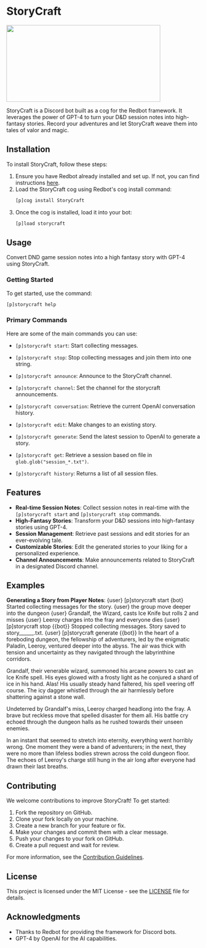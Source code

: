 # StoryCraft

<a href="url"><img src="https://iili.io/J28Etst.png" align="center" height="200" width="400" ></a>


StoryCraft is a Discord bot built as a cog for the Redbot framework. It leverages the power of GPT-4 to turn your D&D session notes into high-fantasy stories. Record your adventures and let StoryCraft weave them into tales of valor and magic.

## Installation

To install StoryCraft, follow these steps:

1. Ensure you have Redbot already installed and set up. If not, you can find instructions [here](https://docs.discord.red/en/stable/install_windows.html).
2. Load the StoryCraft cog using Redbot's cog install command:
    ```bash
    [p]cog install StoryCraft
    ```
3. Once the cog is installed, load it into your bot:
    ```bash
    [p]load storycraft
    ```

## Usage

Convert DND game session notes into a high fantasy story with GPT-4 using StoryCraft.

### Getting Started

To get started, use the command:

```bash
[p]storycraft help
```

### Primary Commands

Here are some of the main commands you can use:

- `[p]storycraft start`: Start collecting messages.
- `[p]storycraft stop`: Stop collecting messages and join them into one string.
- `[p]storycraft announce`: Announce to the StoryCraft channel.
- `[p]storycraft channel`: Set the channel for the storycraft announcements.
- `[p]storycraft conversation`: Retrieve the current OpenAI conversation history.
- `[p]storycraft edit`: Make changes to an existing story.
- `[p]storycraft generate`: Send the latest session to OpenAI to generate a story.
- `[p]storycraft get`: Retrieve a session based on file in `glob.glob("session_*.txt")`.

- `[p]storycraft history`: Returns a list of all session files.

## Features

- **Real-time Session Notes**: Collect session notes in real-time with the `[p]storycraft start` and `[p]storycraft stop` commands.
- **High-Fantasy Stories**: Transform your D&D sessions into high-fantasy stories using GPT-4.
- **Session Management**: Retrieve past sessions and edit stories for an ever-evolving tale.
- **Customizable Stories**: Edit the generated stories to your liking for a personalized experience.
- **Channel Announcements**: Make announcements related to StoryCraft in a designated Discord channel.

## Examples
**Generating a Story from Player Notes**:
{user} [p]storycraft start
{bot} Started collecting messages for the story.
{user} the group move deeper into the dungeon
{user} Grandalf, the Wizard, casts Ice Knife but rolls 2 and misses
{user} Leeroy charges into the fray and everyone dies
{user} [p]storycraft stop
{{bot}} Stopped collecting messages. Story saved to story______.txt.
{user} [p]storycraft generate 
{{bot}} In the heart of a foreboding dungeon, the fellowship of adventurers, led by the enigmatic Paladin, Leeroy, ventured deeper into the abyss. The air was thick with tension and uncertainty as they navigated through the labyrinthine corridors.

Grandalf, their venerable wizard, summoned his arcane powers to cast an Ice Knife spell. His eyes glowed with a frosty light as he conjured a shard of ice in his hand. Alas! His usually steady hand faltered, his spell veering off course. The icy dagger whistled through the air harmlessly before shattering against a stone wall.

Undeterred by Grandalf's miss, Leeroy charged headlong into the fray. A brave but reckless move that spelled disaster for them all. His battle cry echoed through the dungeon halls as he rushed towards their unseen enemies.

In an instant that seemed to stretch into eternity, everything went horribly wrong. One moment they were a band of adventurers; in the next, they were no more than lifeless bodies strewn across the cold dungeon floor. The echoes of Leeroy's charge still hung in the air long after everyone had drawn their last breaths.

## Contributing

We welcome contributions to improve StoryCraft! To get started:

1. Fork the repository on GitHub.
2. Clone your fork locally on your machine.
3. Create a new branch for your feature or fix.
4. Make your changes and commit them with a clear message.
5. Push your changes to your fork on GitHub.
6. Create a pull request and wait for review.

For more information, see the [Contribution Guidelines](CONTRIBUTING.md).

## License

This project is licensed under the MIT License - see the [LICENSE](LICENSE) file for details.

## Acknowledgments

- Thanks to Redbot for providing the framework for Discord bots.
- GPT-4 by OpenAI for the AI capabilities.
